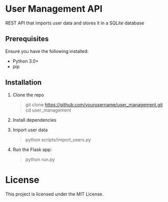 # User Management API
REST API that imports user data and stores it in a SQLite database

## Prerequisites

Ensure you have the following installed:
- Python 3.0+
- pip

## Installation

1. Clone the repo
    >git clone https://github.com/yourusername/user_management.git
    >cd user_management

2. Install dependencies

3. Import user data
    >python scripts/import_users.py
  
5. Run the Flask app:
    >python run.py

# License

This project is licensed under the MIT License.
